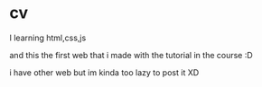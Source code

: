# cv

I learning html,css,js

and this the first web that i made with the tutorial in the course :D

i have other web but im kinda too lazy to post it XD
